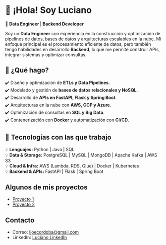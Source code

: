 # 👋 ¡Hola! Soy Luciano  

🔹 **Data Engineer | Backend Developer**  

Soy un **Data Engineer** con experiencia en la construcción y optimización de pipelines de datos, bases de datos y arquitecturas escalables en la nube. Mi enfoque principal es el procesamiento eficiente de datos, pero también tengo habilidades en desarrollo **Backend**, lo que me permite construir APIs, integrar sistemas y optimizar consultas.  

## 🚀 **¿Qué hago?**  
✔️ Diseño y optimización de **ETLs y Data Pipelines**.  
✔️ Modelado y gestión de **bases de datos relacionales y NoSQL**.  
✔️ Desarrollo de **APIs en FastAPI, Flask y Spring Boot**.  
✔️ Arquitecturas en la nube con **AWS, GCP y Azure**.  
✔️ Optimización de consultas en **SQL y Big Data**.  
✔️ Contenerización con **Docker** y automatización con **CI/CD**.  

## 🔧 **Tecnologías con las que trabajo**  
💡 **Lenguajes:** Python | Java | SQL  
💡 **Data & Storage:** PostgreSQL | MySQL | MongoDB | Apache Kafka | AWS S3  
💡 **Cloud & Infra:** AWS (Lambda, RDS, Glue) | Docker | Kubernetes  
💡 **Backend & APIs:** FastAPI | Flask | Spring Boot  


## Algunos de mis proyectos
- [Proyecto 1](url-del-proyecto)
- [Proyecto 2](url-del-proyecto)

## Contacto
- Correo: ljoecordoba@gmail.com
- LinkedIn: [Luciano LinkedIn](https://www.linkedin.com/in/luciano-c%C3%B3rdoba-b01a05100/)
